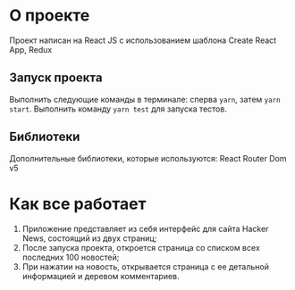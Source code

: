 # О проекте

Проект написан на React JS с использованием шаблона Create React App, Redux

## Запуск проекта

Выполнить следующие команды в терминале: сперва `yarn`, затем `yarn start`.
Выполнить команду `yarn test` для запуска тестов.

## Библиотеки

Дополнительные библиотеки, которые используются:
React Router Dom v5

# Как все работает

1. Приложение представляет из себя интерфейс для сайта Hacker News, состоящий из двух страниц;
2. После запуска проекта, откроется страница со списком всех последних 100 новостей;
3. При нажатии на новость, открывается страница с ее детальной информацией и деревом комментариев.
